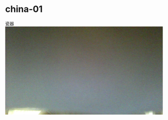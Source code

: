 # china-01
瓷器
![image](https://github.com/suxingnian/china-01/blob/main/images/WIN_20220818_17_32_41_Pro.jpg)
